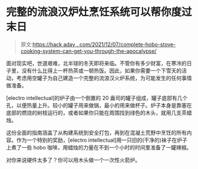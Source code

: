 # 完整的流浪汉炉灶烹饪系统可以帮你度过末日

> 原文:[https://hack aday . com/2021/12/07/complete-hobo-stove-cooking-system-can-get-you-through-the-apocalypse/](https://hackaday.com/2021/12/07/complete-hobo-stove-cooking-system-could-get-you-through-the-apocalypse/)

面对现实吧，世道艰难，北半球的冬天即将来临。不管你有多少财富，在寒冷的日子里，没有什么比得上一杯热茶或一顿热饭。因此，如果你需要一个下雪天的活动，考虑用空罐子为自己建造一个完整的流浪汉火炉系统，为可能发生的任何事情做准备。

[electro intellectual]的炉子由一个倒置的 20 盎司的罐子组成，罐子底部有几个孔，以便热量上升。较小的罐子用来做锅，最小的用来做杯子。炉子本身是靠塞在底部的燃烧的树枝运行的，或者如果你只能在周围找到绿色的木头，就用几支茶蜡烛。

这份全面的指南涵盖了从构建系统到安全打包，再到在混凝土荒野中烹饪的所有内容。作为一个特别的奖励，[electro intellectual]用一只旧的(干净的)袜子在炉子上煮了一些 hobo 咖啡，用蜡烛的力量在不到一个小时的时间里准备了一罐辣椒。

对你来说硬件太多了？你可以用木头做一个一次性火箭炉。